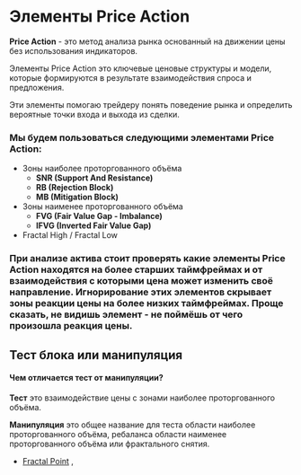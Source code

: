 # Элементы Price Action

**Price Action** - это метод анализа рынка основанный на движении цены без использования индикаторов.

Элементы Price Action это ключевые ценовые структуры и модели, которые формируются в результате взаимодействия спроса и предложения.

Эти элементы помогаю трейдеру понять поведение рынка и определить вероятные точки входа и выхода из сделки.

### Мы будем пользоваться следующими элементами Price Action:

- Зоны наиболее проторгованного объёма
  - **SNR (Support And Resistance)**
  - **RB (Rejection Block)**
  - **MB (Mitigation Block)**
- Зоны наименее проторгованного объёма
  - **FVG (Fair Value Gap - Imbalance)**
  - **IFVG (Inverted Fair Value Gap)**
- Fractal High / Fractal Low

### При анализе актива стоит проверять какие элементы Price Action находятся на более старших таймфреймах и от взаимодействия с которыми цена может изменить своё направление. Игнорирование этих элементов скрывает зоны реакции цены на более низких таймфреймах. Проще сказать, не видишь элемент - не поймёшь от чего произошла реакция цены.

## Тест блока или манипуляция

#### Чем отличается тест от манипуляции?

**Тест** это взаимодействие цены с зонами наиболее проторгованного объёма.

**Манипуляция** это общее название для теста области наиболее проторгованного объёма, ребаланса области наименее проторгованного объёма или фрактального снятия.

- [Fractal Point](./fractal_point.pdf)
  ,
